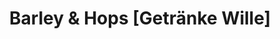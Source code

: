 ---
title: "Barley & Hops [Getränke Wille]"
url: /goettingen/barley-und-hops-getraenke-wille/
shop: Getränke
---
